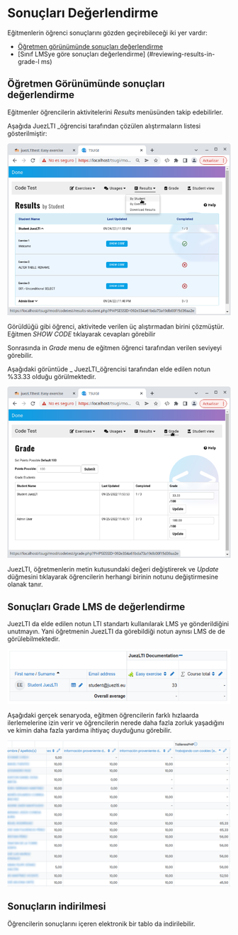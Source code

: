 # Sonuçları Değerlendirme

Eğitmenlerin öğrenci sonuçlarını gözden geçirebileceği iki yer vardır:

  - [Öğretmen görünümünde sonuçları değerlendirme](#reviewing-results-in-teacher-view)
  - [Sınıf LMSye göre sonuçları değerlendirme] (#reviewing-results-in-grade-l ms)



## Öğretmen Görünümünde sonuçları değerlendirme

Eğitmenler öğrencilerin aktivitelerini _Results_ menüsünden takip edebilirler. 

Aşağıda JuezLTI _öğrencisi tarafından çözülen alıştırmaların listesi gösterilmiştir: 

![Review Results in Results Menu of JuezLTI](../docs/img/reviewResults/reviewResultsGradeJuezResults.png)

Görüldüğü gibi öğrenci, aktivitede verilen üç alıştırmadan birini çözmüştür. Eğitmen _SHOW CODE_ tıklayarak cevapları görebilir

Sonrasında  in _Grade_ menu de eğitmen öğrenci tarafından verilen seviyeyi görebilir. 

Aşağıdaki görüntüde  _ JuezLTI_öğrencisi tarafından elde edilen notun %33.33 olduğu görülmektedir.

![JuezLTI not menüsünde sonuçların değerlendirilmesi](../docs/img/reviewResults/reviewResultsGradeJuezGrade.png)

JuezLTI, öğretmenlerin metin kutusundaki değeri değiştirerek ve _Update_ düğmesini tıklayarak öğrencilerin herhangi birinin notunu değiştirmesine olanak tanır. 

## Sonuçları Grade LMS de değerlendirme 

JuezLTI da elde edilen notun LTI standartı kullanılarak LMS ye gönderildiğini unutmayın. Yani öğretmenin JuezLTI da görebildiği notun aynısı LMS de de görülebilmektedir. 



![LMS de sonuçların değerlendirilmesi](../docs/img/reviewResults/reviewResultsGradeLMS.png)

Aşağıdaki gerçek senaryoda, eğitmen öğrencilerin farklı hızlaarda ilerlemelerine izin verir ve öğrencilerin nerede daha fazla zorluk yaşadığını ve kimin daha fazla yardıma ihtiyaç duyduğunu görebilir. 
  
![Sonuçlaarın gerçek senaryoda değerlendirilmesi](../docs/img/reviewResults/reviewResultsRealGrade.png)

## Sonuçların indirilmesi

Öğrencilerin sonuçlarını içeren elektronik bir tablo da indirilebilir.
